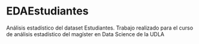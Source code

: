 # EDAEstudiantes
Análisis estadístico del dataset Estudiantes. Trabajo realizado para el curso de análisis estadístico del magíster en Data Science de la UDLA
